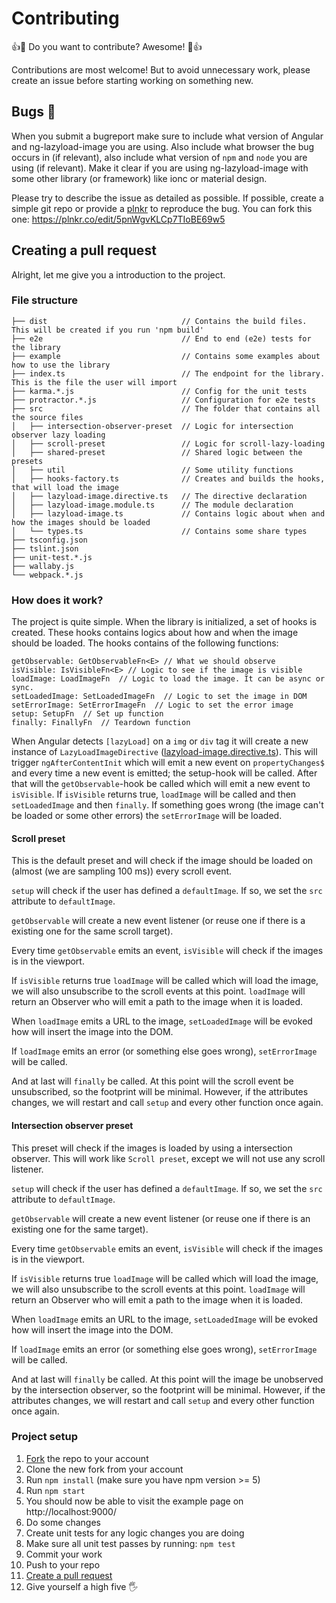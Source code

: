# Contributing

:+1::tada: Do you want to contribute? Awesome! :tada::+1:

Contributions are most welcome! But to avoid unnecessary work, please create an issue before starting working on something new.

## Bugs 🐞

When you submit a bugreport make sure to include what version of Angular and ng-lazyload-image you are using. Also include what browser the bug occurs in (if relevant), also include what version of `npm` and `node` you are using (if relevant).
Make it clear if you are using ng-lazyload-image with some other library (or framework) like ionc or material design.

Please try to describe the issue as detailed as possible. If possible, create a simple git repo or provide a [plnkr](https://plnkr.co/) to reproduce the bug. You can fork this one: https://plnkr.co/edit/5pnWgvKLCp7TIoBE69w5

## Creating a pull request

Alright, let me give you a introduction to the project.

### File structure

```
├── dist                              // Contains the build files. This will be created if you run 'npm build'
├── e2e                               // End to end (e2e) tests for the library
├── example                           // Contains some examples about how to use the library
├── index.ts                          // The endpoint for the library. This is the file the user will import
├── karma.*.js                        // Config for the unit tests
├── protractor.*.js                   // Configuration for e2e tests
├── src                               // The folder that contains all the source files
│   ├── intersection-observer-preset  // Logic for intersection observer lazy loading
│   ├── scroll-preset                 // Logic for scroll-lazy-loading
│   ├── shared-preset                 // Shared logic between the presets
│   ├── util                          // Some utility functions
│   ├── hooks-factory.ts              // Creates and builds the hooks, that will load the image
│   ├── lazyload-image.directive.ts   // The directive declaration
│   ├── lazyload-image.module.ts      // The module declaration
│   ├── lazyload-image.ts             // Contains logic about when and how the images should be loaded
│   └── types.ts                      // Contains some share types
├── tsconfig.json
├── tslint.json
├── unit-test.*.js
├── wallaby.js
└── webpack.*.js
```

### How does it work?

The project is quite simple. When the library is initialized, a set of hooks is created. These hooks contains logics about how and when the image should be loaded. The hooks contains of the following functions:
```
getObservable: GetObservableFn<E> // What we should observe
isVisible: IsVisibleFn<E> // Logic to see if the image is visible
loadImage: LoadImageFn  // Logic to load the image. It can be async or sync.
setLoadedImage: SetLoadedImageFn  // Logic to set the image in DOM
setErrorImage: SetErrorImageFn  // Logic to set the error image
setup: SetupFn  // Set up function
finally: FinallyFn  // Teardown function
```

When Angular detects `[lazyLoad]` on a `img` or `div` tag it will create a new instance of `LazyLoadImageDirective` ([lazyload-image.directive.ts](src/lazyload-image.directive.ts)). This will trigger `ngAfterContentInit` which will emit a new event on `propertyChanges$` and every time a new event is emitted; the setup-hook will be called. After that will the `getObservable`-hook be called which will emit a new event to `isVisible`. If `isVisible` returns true, `loadImage` will be called and then `setLoadedImage` and then `finally`. If something goes wrong (the image can't be loaded or some other errors) the `setErrorImage` will be loaded. 

#### Scroll preset

This is the default preset and will check if the image should be loaded on (almost (we are sampling 100 ms)) every scroll event. 

`setup` will check if the user has defined a `defaultImage`. If so, we set the `src` attribute to `defaultImage`.

`getObservable` will create a new event listener (or reuse one if there is a existing one for the same scroll target). 

Every time `getObservable` emits an event, `isVisible` will check if the images is in the viewport.

If `isVisible` returns true `loadImage` will be called which will load the image, we will also unsubscribe to the scroll events at this point. `loadImage` will return an Observer who will emit a path to the image when it is loaded.

When `loadImage` emits a URL to the image, `setLoadedImage` will be evoked how will insert the image into the DOM. 

If `loadImage` emits an error (or something else goes wrong), `setErrorImage` will be called. 

And at last will `finally` be called. At this point will the scroll event be unsubscribed, so the footprint will be minimal. However, if the attributes changes, we will restart and call `setup` and every other function once again.  

#### Intersection observer preset

This preset will check if the images is loaded by using a intersection observer. This will work like `Scroll preset`, except we will not use any scroll listener.

`setup` will check if the user has defined a `defaultImage`. If so, we set the `src` attribute to `defaultImage`.

`getObservable` will create a new event listener (or reuse one if there is an existing one for the same target). 

Every time `getObservable` emits an event, `isVisible` will check if the images is in the viewport.

If `isVisible` returns true `loadImage` will be called which will load the image, we will also unsubscribe to the scroll events at this point. `loadImage` will return an Observer who will emit a path to the image when it is loaded.

When `loadImage` emits an URL to the image, `setLoadedImage` will be evoked how will insert the image into the DOM. 

If `loadImage` emits an error (or something else goes wrong), `setErrorImage` will be called. 

And at last will `finally` be called. At this point will the image be unobserved by the intersection observer, so the footprint will be minimal. However, if the attributes changes, we will restart and call `setup` and every other function once again.  

### Project setup

1. [Fork](https://help.github.com/articles/fork-a-repo/) the repo to your account
2. Clone the new fork from your account
3. Run `npm install` (make sure you have npm version >= 5)
4. Run `npm start`
5. You should now be able to visit the example page on http://localhost:9000/
6. Do some changes
7. Create unit tests for any logic changes you are doing
8. Make sure all unit test passes by running: `npm test`
9. Commit your work
10. Push to your repo
11. [Create a pull request](https://help.github.com/articles/creating-a-pull-request/)
12. Give yourself a high five 🖐 
